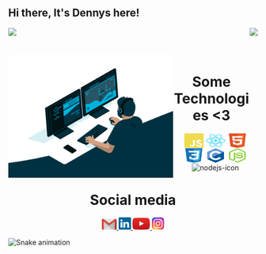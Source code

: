 ## Hi there, It's Dennys here!

<div>
  
  <img  height="180em" src="https://github-readme-stats.vercel.app/api?username=Dennys-Reys&show_icons=true&theme=tokyonight&include_all_commits=true&count_private=true"/>
  <img align="right" height="180em" src="https://github-readme-stats.vercel.app/api/top-langs/?username=Dennys-Reys&layout=compact&langs_count=16&theme=cobalt"/>
</div>
<br>

<div  align="center"> 
  <div style="display: inline_block"><br>
    <img align="left" height="250" alt="coding-time" src="code.gif">
    <h1 align="center"> Some Technologies <3</h1>
    <img align="center" height="30" width="40" alt="js-icon"  src="https://raw.githubusercontent.com/devicons/devicon/master/icons/javascript/javascript-plain.svg">
    <img align="center" height="30" width="40" alt="react-icon" src="https://raw.githubusercontent.com/devicons/devicon/master/icons/react/react-original.svg">
    <img align="center" height="30" width="40" alt="html-icon" src="https://raw.githubusercontent.com/devicons/devicon/master/icons/html5/html5-original.svg">
    <img align="center" height="30" width="40" alt="css-icon" src="https://raw.githubusercontent.com/devicons/devicon/master/icons/css3/css3-original.svg">
    <img align="center" height="30" width="40" alt="c-icon" src="https://raw.githubusercontent.com/devicons/devicon/master/icons/c/c-original.svg">
    <img align="center" height="30" width="40" alt="nodejs-icon" src="https://raw.githubusercontent.com/devicons/devicon/master/icons/nodejs/nodejs-original.svg">
    <img align="center" height="30" width="40" alt="nodejs-icon" src="https://raw.githubusercontent.com/jmnote/z-icons/master/svg/cpp.svg">
   </div>
    
  
  <h1 align="center">Social media</h1>
    <a href = "mailto: reysdennys@gmail.com">
      <img width="30" src="gmail.svg">
    </a>
    <a href = "https://www.linkedin.com/in/denilson-reis-766b4820a/">
      <img width="25" src="linkedin.svg">
    </a>
    <a href = "https://www.youtube.com/@DennysReys/featured">
      <img width="35" src="youtube.svg">
    </a>
    <a href = "https://www.instagram.com/dennys.reys/">
      <img width="25" src="instagram.png">
    </a>
</div>
  
![Snake animation](https://github.com/Dennys-Reys/Dennys-Reys/blob/output/github-contribution-grid-snake.svg)
